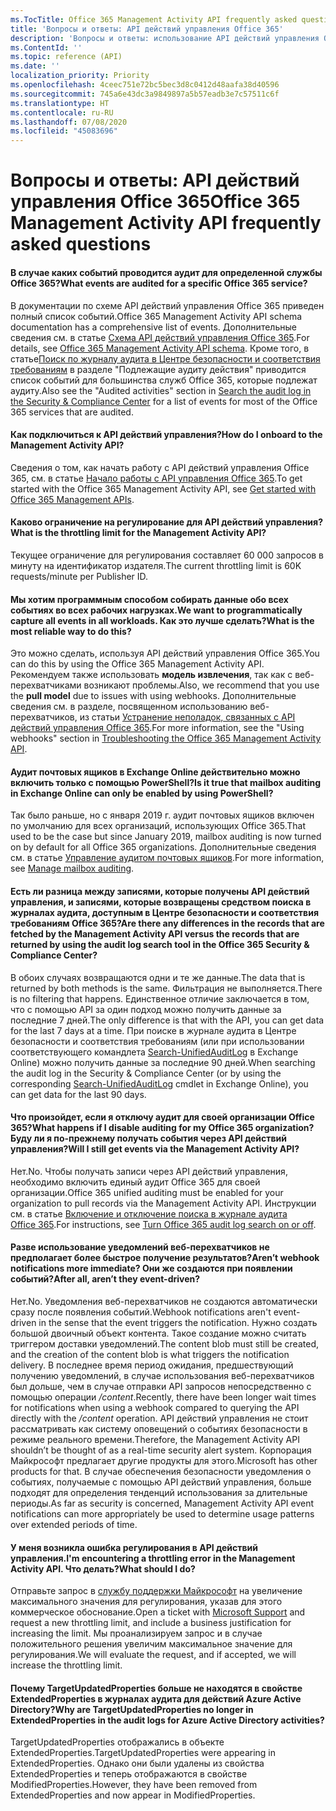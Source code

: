 ```yaml
---
ms.TocTitle: Office 365 Management Activity API frequently asked questions
title: 'Вопросы и ответы: API действий управления Office 365'
description: 'Вопросы и ответы: использование API действий управления Office 365'
ms.ContentId: ''
ms.topic: reference (API)
ms.date: ''
localization_priority: Priority
ms.openlocfilehash: 4ceec751e72bc5bec3d8c0412d48aafa38d40596
ms.sourcegitcommit: 745a6e43dc3a9849897a5b57eadb3e7c57511c6f
ms.translationtype: HT
ms.contentlocale: ru-RU
ms.lasthandoff: 07/08/2020
ms.locfileid: "45083696"
---
```

# <a name="office-365-management-activity-api-frequently-asked-questions"></a><span data-ttu-id="04a09-103">Вопросы и ответы: API действий управления Office 365</span><span class="sxs-lookup"><span data-stu-id="04a09-103">Office 365 Management Activity API frequently asked questions</span></span>

#### <a name="what-events-are-audited-for-a-specific-office-365-service"></a><span data-ttu-id="04a09-104">В случае каких событий проводится аудит для определенной службы Office 365?</span><span class="sxs-lookup"><span data-stu-id="04a09-104">What events are audited for a specific Office 365 service?</span></span>

<span data-ttu-id="04a09-105">В документации по схеме API действий управления Office 365 приведен полный список событий.</span><span class="sxs-lookup"><span data-stu-id="04a09-105">Office 365 Management Activity API schema documentation has a comprehensive list of events.</span></span> <span data-ttu-id="04a09-106">Дополнительные сведения см. в статье [Схема API действий управления Office 365](office-365-management-activity-api-schema.md).</span><span class="sxs-lookup"><span data-stu-id="04a09-106">For details, see [Office 365 Management Activity API schema](office-365-management-activity-api-schema.md).</span></span> <span data-ttu-id="04a09-107">Кроме того, в статье[Поиск по журналу аудита в Центре безопасности и соответствия требованиям](https://docs.microsoft.com/office365/securitycompliance/search-the-audit-log-in-security-and-compliance#audited-activities) в разделе "Подлежащие аудиту действия" приводится список событий для большинства служб Office 365, которые подлежат аудиту.</span><span class="sxs-lookup"><span data-stu-id="04a09-107">Also see the "Audited activities" section in [Search the audit log in the Security & Compliance Center](https://docs.microsoft.com/office365/securitycompliance/search-the-audit-log-in-security-and-compliance#audited-activities) for a list of events for most of the Office 365 services that are audited.</span></span>

#### <a name="how-do-i-onboard-to-the-management-activity-api"></a><span data-ttu-id="04a09-108">Как подключиться к API действий управления?</span><span class="sxs-lookup"><span data-stu-id="04a09-108">How do I onboard to the Management Activity API?</span></span>

<span data-ttu-id="04a09-109">Сведения о том, как начать работу с API действий управления Office 365, см. в статье [Начало работы с API управления Office 365](get-started-with-office-365-management-apis.md).</span><span class="sxs-lookup"><span data-stu-id="04a09-109">To get started with the Office 365 Management Activity API, see [Get started with Office 365 Management APIs](get-started-with-office-365-management-apis.md).</span></span>
 
#### <a name="what-is-the-throttling-limit-for-the--management-activity-api"></a><span data-ttu-id="04a09-110">Каково ограничение на регулирование для API действий управления?</span><span class="sxs-lookup"><span data-stu-id="04a09-110">What is the throttling limit for the  Management Activity API?</span></span>

<span data-ttu-id="04a09-111">Текущее ограничение для регулирования составляет 60 000 запросов в минуту на идентификатор издателя.</span><span class="sxs-lookup"><span data-stu-id="04a09-111">The current throttling limit is 60K requests/minute per Publisher ID.</span></span> 

#### <a name="we-want-to-programmatically-capture-all-events-in-all-workloads-what-is-the-most-reliable-way-to-do-this"></a><span data-ttu-id="04a09-112">Мы хотим программным способом собирать данные обо всех событиях во всех рабочих нагрузках.</span><span class="sxs-lookup"><span data-stu-id="04a09-112">We want to programmatically capture all events in all workloads.</span></span> <span data-ttu-id="04a09-113">Как это лучше сделать?</span><span class="sxs-lookup"><span data-stu-id="04a09-113">What is the most reliable way to do this?</span></span>

<span data-ttu-id="04a09-114">Это можно сделать, используя API действий управления Office 365.</span><span class="sxs-lookup"><span data-stu-id="04a09-114">You can do this by using the Office 365 Management Activity API.</span></span> <span data-ttu-id="04a09-115">Рекомендуем также использовать **модель извлечения**, так как с веб-перехватчиками возникают проблемы.</span><span class="sxs-lookup"><span data-stu-id="04a09-115">Also, we recommend that you use the **pull model** due to issues with using webhooks.</span></span> <span data-ttu-id="04a09-116">Дополнительные сведения см. в разделе, посвященном использованию веб-перехватчиков, из статьи [Устранение неполадок, связанных с API действий управления Office 365](troubleshooting-the-office-365-management-activity-api.md#using-webhooks).</span><span class="sxs-lookup"><span data-stu-id="04a09-116">For more information, see the "Using webhooks" section in [Troubleshooting the Office 365 Management Activity API](troubleshooting-the-office-365-management-activity-api.md#using-webhooks).</span></span>

#### <a name="is-it-true-that-mailbox-auditing-in-exchange-online-can-only-be-enabled-by-using-powershell"></a><span data-ttu-id="04a09-117">Аудит почтовых ящиков в Exchange Online действительно можно включить только с помощью PowerShell?</span><span class="sxs-lookup"><span data-stu-id="04a09-117">Is it true that mailbox auditing in Exchange Online can only be enabled by using PowerShell?</span></span>

<span data-ttu-id="04a09-118">Так было раньше, но с января 2019 г. аудит почтовых ящиков включен по умолчанию для всех организаций, использующих Office 365.</span><span class="sxs-lookup"><span data-stu-id="04a09-118">That used to be the case but since January 2019, mailbox auditing is now turned on by default for all Office 365 organizations.</span></span> <span data-ttu-id="04a09-119">Дополнительные сведения см. в статье [Управление аудитом почтовых ящиков](https://docs.microsoft.com/office365/securitycompliance/enable-mailbox-auditing).</span><span class="sxs-lookup"><span data-stu-id="04a09-119">For more information, see [Manage mailbox auditing](https://docs.microsoft.com/office365/securitycompliance/enable-mailbox-auditing).</span></span>

#### <a name="are-there-any-differences-in-the-records-that-are-fetched-by-the-management-activity-api-versus-the-records-that-are-returned-by-using-the-audit-log-search-tool-in-the-office-365-security--compliance-center"></a><span data-ttu-id="04a09-120">Есть ли разница между записями, которые получены API действий управления, и записями, которые возвращены средством поиска в журналах аудита, доступным в Центре безопасности и соответствия требованиям Office 365?</span><span class="sxs-lookup"><span data-stu-id="04a09-120">Are there any differences in the records that are fetched by the Management Activity API versus the records that are returned by using the audit log search tool in the Office 365 Security & Compliance Center?</span></span>

<span data-ttu-id="04a09-121">В обоих случаях возвращаются одни и те же данные.</span><span class="sxs-lookup"><span data-stu-id="04a09-121">The data that is returned by both methods is the same.</span></span> <span data-ttu-id="04a09-122">Фильтрация не выполняется.</span><span class="sxs-lookup"><span data-stu-id="04a09-122">There is no filtering that happens.</span></span> <span data-ttu-id="04a09-123">Единственное отличие заключается в том, что с помощью API за один подход можно получить данные за последние 7 дней.</span><span class="sxs-lookup"><span data-stu-id="04a09-123">The only difference is that with the API, you can get data for the last 7 days at a time.</span></span> <span data-ttu-id="04a09-124">При поиске в журнале аудита в Центре безопасности и соответствия требованиям (или при использовании соответствующего командлета [Search-UnifiedAuditLog](https://docs.microsoft.com/powershell/module/exchange/policy-and-compliance-audit/search-unifiedauditlog) в Exchange Online) можно получить данные за последние 90 дней.</span><span class="sxs-lookup"><span data-stu-id="04a09-124">When searching the audit log in the Security & Compliance Center (or by using the corresponding [Search-UnifiedAuditLog](https://docs.microsoft.com/powershell/module/exchange/policy-and-compliance-audit/search-unifiedauditlog) cmdlet in Exchange Online), you can get data for the last 90 days.</span></span> 

#### <a name="what-happens-if-i-disable-auditing-for-my-office-365-organization-will-i-still-get-events-via-the-management-activity-api"></a><span data-ttu-id="04a09-125">Что произойдет, если я отключу аудит для своей организации Office 365?</span><span class="sxs-lookup"><span data-stu-id="04a09-125">What happens if I disable auditing for my Office 365 organization?</span></span> <span data-ttu-id="04a09-126">Буду ли я по-прежнему получать события через API действий управления?</span><span class="sxs-lookup"><span data-stu-id="04a09-126">Will I still get events via the Management Activity API?</span></span>

<span data-ttu-id="04a09-127">Нет.</span><span class="sxs-lookup"><span data-stu-id="04a09-127">No.</span></span> <span data-ttu-id="04a09-128">Чтобы получать записи через API действий управления, необходимо включить единый аудит Office 365 для своей организации.</span><span class="sxs-lookup"><span data-stu-id="04a09-128">Office 365 unified auditing must be enabled for your organization to pull records via the Management Activity API.</span></span> <span data-ttu-id="04a09-129">Инструкции см. в статье [Включение и отключение поиска в журнале аудита Office 365](https://docs.microsoft.com/office365/securitycompliance/turn-audit-log-search-on-or-off).</span><span class="sxs-lookup"><span data-stu-id="04a09-129">For instructions, see [Turn Office 365 audit log search on or off](https://docs.microsoft.com/office365/securitycompliance/turn-audit-log-search-on-or-off).</span></span>

#### <a name="arent-webhook-notifications-more-immediate-after-all-arent-they-event-driven"></a><span data-ttu-id="04a09-130">Разве использование уведомлений веб-перехватчиков не предполагает более быстрое получение результатов?</span><span class="sxs-lookup"><span data-stu-id="04a09-130">Aren’t webhook notifications more immediate?</span></span> <span data-ttu-id="04a09-131">Они же создаются при появлении событий?</span><span class="sxs-lookup"><span data-stu-id="04a09-131">After all, aren’t they event-driven?</span></span>

<span data-ttu-id="04a09-132">Нет.</span><span class="sxs-lookup"><span data-stu-id="04a09-132">No.</span></span> <span data-ttu-id="04a09-133">Уведомления веб-перехватчиков не создаются автоматически сразу после появления событий.</span><span class="sxs-lookup"><span data-stu-id="04a09-133">Webhook notifications aren't event-driven in the sense that the event triggers the notification.</span></span> <span data-ttu-id="04a09-134">Нужно создать большой двоичный объект контента. Такое создание можно считать триггером доставки уведомлений.</span><span class="sxs-lookup"><span data-stu-id="04a09-134">The content blob must still be created, and the creation of the content blob is what triggers the notification delivery.</span></span> <span data-ttu-id="04a09-135">В последнее время период ожидания, предшествующий получению уведомлений, в случае использования веб-перехватчиков был дольше, чем в случае отправки API запросов непосредственно с помощью операции */content*.</span><span class="sxs-lookup"><span data-stu-id="04a09-135">Recently, there have been longer wait times for notifications when using a webhook compared to querying the API directly with the */content* operation.</span></span> <span data-ttu-id="04a09-136">API действий управления не стоит рассматривать как систему оповещений о событиях безопасности в режиме реального времени.</span><span class="sxs-lookup"><span data-stu-id="04a09-136">Therefore, the Management Activity API shouldn’t be thought of as a real-time security alert system.</span></span> <span data-ttu-id="04a09-137">Корпорация Майкрософт предлагает другие продукты для этого.</span><span class="sxs-lookup"><span data-stu-id="04a09-137">Microsoft has other products for that.</span></span> <span data-ttu-id="04a09-138">В случае обеспечения безопасности уведомления о событиях, получаемые с помощью API действий управления, больше подходят для определения тенденций использования за длительные периоды.</span><span class="sxs-lookup"><span data-stu-id="04a09-138">As far as security is concerned, Management Activity API event notifications can more appropriately be used to determine usage patterns over extended periods of time.</span></span>

#### <a name="im-encountering-a-throttling-error-in-the-management-activity-api-what-should-i-do"></a><span data-ttu-id="04a09-139">У меня возникла ошибка регулирования в API действий управления.</span><span class="sxs-lookup"><span data-stu-id="04a09-139">I'm encountering a throttling error in the Management Activity API.</span></span> <span data-ttu-id="04a09-140">Что делать?</span><span class="sxs-lookup"><span data-stu-id="04a09-140">What should I do?</span></span>

<span data-ttu-id="04a09-141">Отправьте запрос в [службу поддержки Майкрософт](https://support.office.com/article/contact-support-for-business-products-admin-help-32a17ca7-6fa0-4870-8a8d-e25ba4ccfd4b#ID0EAADAAA=online) на увеличение максимального значения для регулирования, указав для этого коммерческое обоснование.</span><span class="sxs-lookup"><span data-stu-id="04a09-141">Open a ticket with [Microsoft Support](https://support.office.com/article/contact-support-for-business-products-admin-help-32a17ca7-6fa0-4870-8a8d-e25ba4ccfd4b#ID0EAADAAA=online) and request a new throttling limit, and include a business justification for increasing the limit.</span></span> <span data-ttu-id="04a09-142">Мы проанализируем запрос и в случае положительного решения увеличим максимальное значение для регулирования.</span><span class="sxs-lookup"><span data-stu-id="04a09-142">We will evaluate the request, and if accepted, we will increase the throttling limit.</span></span>

#### <a name="why-are-targetupdatedproperties-no-longer-in-extendedproperties-in-the-audit-logs-for-azure-active-directory-activities"></a><span data-ttu-id="04a09-143">Почему TargetUpdatedProperties больше не находятся в свойстве ExtendedProperties в журналах аудита для действий Azure Active Directory?</span><span class="sxs-lookup"><span data-stu-id="04a09-143">Why are TargetUpdatedProperties no longer in ExtendedProperties in the audit logs for Azure Active Directory activities?</span></span>

<span data-ttu-id="04a09-144">TargetUpdatedProperties отображались в объекте ExtendedProperties.</span><span class="sxs-lookup"><span data-stu-id="04a09-144">TargetUpdatedProperties were appearing in ExtendedProperties.</span></span> <span data-ttu-id="04a09-145">Однако они были удалены из свойства ExtendedProperties и теперь отображаются в свойстве ModifiedProperties.</span><span class="sxs-lookup"><span data-stu-id="04a09-145">However, they have been removed from ExtendedProperties and now appear in ModifiedProperties.</span></span>
